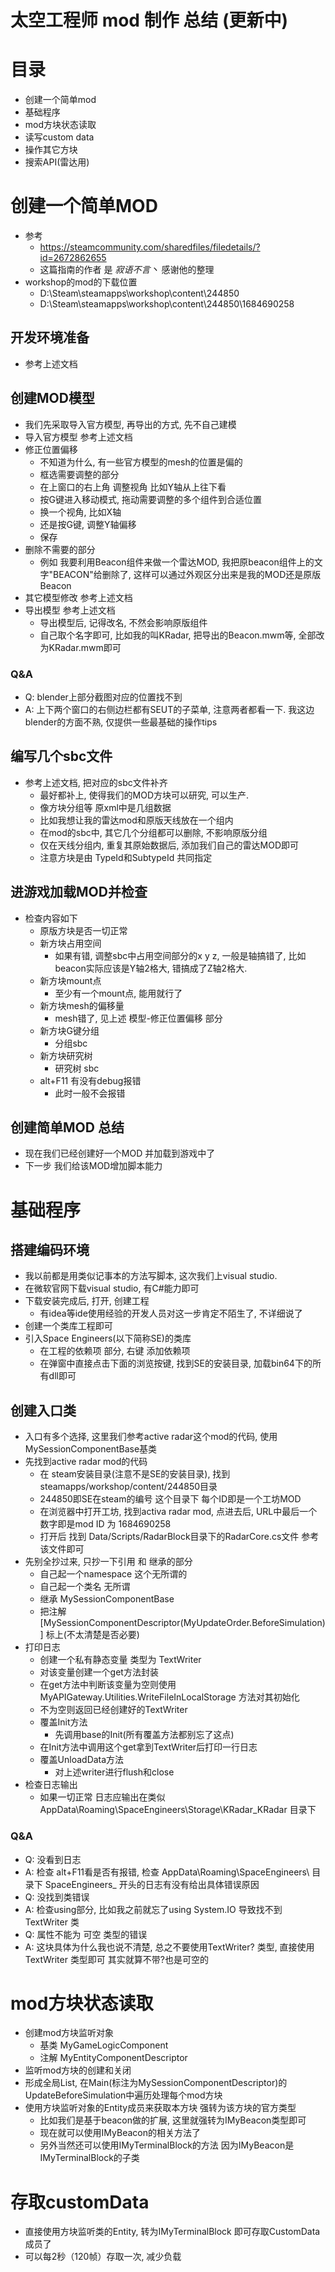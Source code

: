 ﻿太空工程师 mod 制作 总结 (更新中)
==================================

# 目录
- 创建一个简单mod
- 基础程序
- mod方块状态读取
- 读写custom data
- 操作其它方块
- 搜索API(雷达用)


# 创建一个简单MOD
- 参考
  - https://steamcommunity.com/sharedfiles/filedetails/?id=2672862655
  - 这篇指南的作者 是 _寂语不言丶_ 感谢他的整理
- workshop的mod的下载位置
  - D:\Steam\steamapps\workshop\content\244850
  - D:\Steam\steamapps\workshop\content\244850\1684690258
## 开发环境准备
- 参考上述文档

## 创建MOD模型
- 我们先采取导入官方模型, 再导出的方式, 先不自己建模
- 导入官方模型 参考上述文档
- 修正位置偏移
  - 不知道为什么, 有一些官方模型的mesh的位置是偏的
  - 框选需要调整的部分
  - 在上窗口的右上角 调整视角 比如Y轴从上往下看
  - 按G键进入移动模式, 拖动需要调整的多个组件到合适位置
  - 换一个视角, 比如X轴
  - 还是按G键, 调整Y轴偏移
  - 保存
- 删除不需要的部分
  - 例如 我要利用Beacon组件来做一个雷达MOD, 我把原beacon组件上的文字"BEACON"给删除了, 这样可以通过外观区分出来是我的MOD还是原版Beacon
- 其它模型修改 参考上述文档
- 导出模型 参考上述文档
  - 导出模型后, 记得改名, 不然会影响原版组件
  - 自己取个名字即可, 比如我的叫KRadar, 把导出的Beacon.mwm等, 全部改为KRadar.mwm即可

### Q&A
- Q: blender上部分截图对应的位置找不到
- A: 上下两个窗口的右侧边栏都有SEUT的子菜单, 注意两者都看一下.
     我这边blender的方面不熟, 仅提供一些最基础的操作tips

## 编写几个sbc文件
- 参考上述文档, 把对应的sbc文件补齐
  - 最好都补上, 使得我们的MOD方块可以研究, 可以生产.
  - 像方块分组等 原xml中是几组数据
  - 比如我想让我的雷达mod和原版天线放在一个组内
  - 在mod的sbc中, 其它几个分组都可以删除, 不影响原版分组
  - 仅在天线分组内, 重复其原始数据后, 添加我们自己的雷达MOD即可
  - 注意方块是由 TypeId和SubtypeId 共同指定

## 进游戏加载MOD并检查
- 检查内容如下
  - 原版方块是否一切正常
  - 新方块占用空间
    - 如果有错, 调整sbc中占用空间部分的x y z, 一般是轴搞错了, 比如beacon实际应该是Y轴2格大, 错搞成了Z轴2格大.
  - 新方块mount点
    - 至少有一个mount点, 能用就行了
  - 新方块mesh的偏移量
    - mesh错了, 见上述 模型-修正位置偏移 部分
  - 新方块G键分组
    - 分组sbc
  - 新方块研究树
    - 研究树 sbc
  - alt+F11 有没有debug报错
    - 此时一般不会报错

## 创建简单MOD 总结
- 现在我们已经创建好一个MOD 并加载到游戏中了
- 下一步 我们给该MOD增加脚本能力

# 基础程序

## 搭建编码环境
- 我以前都是用类似记事本的方法写脚本, 这次我们上visual studio.
- 在微软官网下载visual studio, 有C#能力即可
- 下载安装完成后, 打开, 创建工程
  - 有idea等ide使用经验的开发人员对这一步肯定不陌生了, 不详细说了
- 创建一个类库工程即可
- 引入Space Engineers(以下简称SE)的类库
  - 在工程的依赖项 部分, 右键 添加依赖项
  - 在弹窗中直接点击下面的浏览按键, 找到SE的安装目录, 加载bin64下的所有dll即可

## 创建入口类
- 入口有多个选择, 这里我们参考active radar这个mod的代码, 使用MySessionComponentBase基类
- 先找到active radar mod的代码
  - 在 steam安装目录(注意不是SE的安装目录), 找到 steamapps/workshop/content/244850目录
  - 244850即SE在steam的编号 这个目录下 每个ID即是一个工坊MOD
  - 在浏览器中打开工坊, 找到activa radar mod, 点进去后, URL中最后一个数字即是mod ID 为 1684690258
  - 打开后 找到 Data/Scripts/RadarBlock目录下的RadarCore.cs文件 参考该文件即可
- 先别全抄过来, 只抄一下引用 和 继承的部分
  - 自己起一个namespace 这个无所谓的
  - 自己起一个类名 无所谓
  - 继承 MySessionComponentBase
  - 把注解 [MySessionComponentDescriptor(MyUpdateOrder.BeforeSimulation)] 标上(不太清楚是否必要)
- 打印日志
  - 创建一个私有静态变量 类型为 TextWriter
  - 对该变量创建一个get方法封装
  - 在get方法中判断该变量为空则使用 MyAPIGateway.Utilities.WriteFileInLocalStorage 方法对其初始化
  - 不为空则返回已经创建好的TextWriter
  - 覆盖Init方法
    - 先调用base的Init(所有覆盖方法都别忘了这点)
  - 在Init方法中调用这个get拿到TextWriter后打印一行日志
  - 覆盖UnloadData方法
    - 对上述writer进行flush和close
- 检查日志输出
  - 如果一切正常 日志应输出在类似 AppData\Roaming\SpaceEngineers\Storage\KRadar_KRadar 目录下

### Q&A
- Q: 没看到日志
- A: 检查 alt+F11看是否有报错, 检查 AppData\Roaming\SpaceEngineers\ 目录下 SpaceEngineers_ 开头的日志有没有给出具体错误原因
- Q: 没找到类错误
- A: 检查using部分, 比如我之前就忘了using System.IO 导致找不到 TextWriter 类
- Q: 属性不能为 可空 类型的错误
- A: 这块具体为什么我也说不清楚, 总之不要使用TextWriter? 类型, 直接使用 TextWriter 类型即可 其实就算不带?也是可空的


# mod方块状态读取
- 创建mod方块监听对象
  - 基类 MyGameLogicComponent
  - 注解 MyEntityComponentDescriptor
- 监听mod方块的创建和关闭
- 形成全局List, 在Main(标注为MySessionComponentDescriptor)的UpdateBeforeSimulation中遍历处理每个mod方块
- 使用方块监听对象的Entity成员来获取本方块 强转为该方块的官方类型
  - 比如我们是基于beacon做的扩展, 这里就强转为IMyBeacon类型即可
  - 现在就可以使用IMyBeacon的相关方法了
  - 另外当然还可以使用IMyTerminalBlock的方法 因为IMyBeacon是IMyTerminalBlock的子类

# 存取customData
- 直接使用方块监听类的Entity, 转为IMyTerminalBlock 即可存取CustomData成员了
- 可以每2秒（120帧）存取一次, 减少负载 